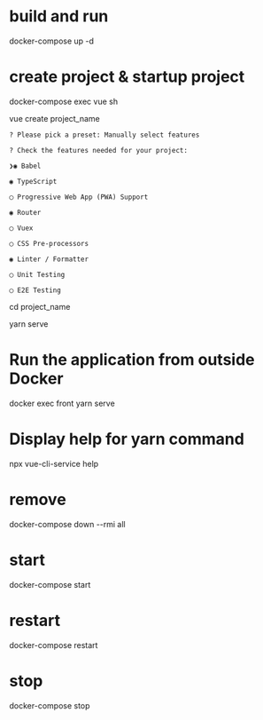 # build and run
docker-compose up -d

# create project & startup project  
docker-compose exec vue sh

vue create project_name

    ? Please pick a preset: Manually select features
    
    ? Check the features needed for your project:
    
    ❯◉ Babel
    
    ◉ TypeScript
    
    ◯ Progressive Web App (PWA) Support
    
    ◉ Router
    
    ◯ Vuex
    
    ◯ CSS Pre-processors
    
    ◉ Linter / Formatter
    
    ◯ Unit Testing
    
    ◯ E2E Testing
    
cd project_name

yarn serve

# Run the application from outside Docker
docker exec front yarn serve

# Display help for yarn command
npx vue-cli-service help

# remove
docker-compose down --rmi all

# start
docker-compose start

# restart
docker-compose restart 

# stop
docker-compose stop


